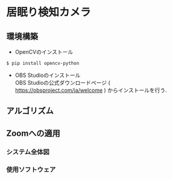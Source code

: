 # 居眠り検知カメラ
## 環境構築
- OpenCVのインストール
```
$ pip install opencv-python
```
- OBS Studioのインストール  
OBS Studioの公式ダウンロードページ ( https://obsproject.com/ja/welcome ) からインストールを行う.  
## アルゴリズム
## Zoomへの適用
### システム全体図
### 使用ソフトウェア
